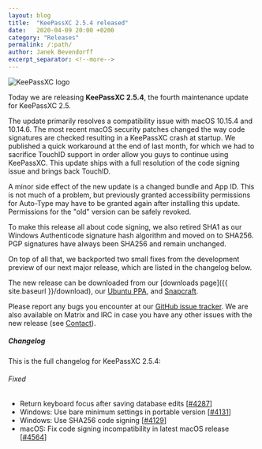 ```yaml
---
layout: blog
title:  "KeePassXC 2.5.4 released"
date:   2020-04-09 20:00 +0200
category: "Releases"
permalink: /:path/
author: Janek Bevendorff
excerpt_separator: <!--more-->
---
```


<div class="blog-teaser-img">
<img src="{{ site.baseurl }}/logo.png" alt="KeePassXC logo">
</div>

Today we are releasing **KeePassXC 2.5.4**, the fourth maintenance update for KeePassXC 2.5.

The update primarily resolves a compatibility issue with macOS 10.15.4 and 10.14.6. The most recent
macOS security patches changed the way code signatures are checked resulting in a KeePassXC crash at
startup. We published a quick workaround at the end of last month, for which we had to sacrifice
TouchID support in order allow you guys to continue using KeePassXC. This update ships with a full
resolution of the code signing issue and brings back TouchID.

<!--more-->

A minor side effect of the new update is a changed bundle and App ID. This is not much of a
problem, but previously granted accessibility permissions for Auto-Type may have to be granted
again after installing this update. Permissions for the "old" version can be safely revoked.

To make this release all about code signing, we also retired SHA1 as our Windows Authenticode
signature hash algorithm and moved on to SHA256. PGP signatures have always been SHA256 and
remain unchanged.

On top of all that, we backported two small fixes from the development preview of our next
major release, which are listed in the changelog below.

The new release can be downloaded from our
[downloads page]({{ site.baseurl }}/download), our
[Ubuntu PPA](https://launchpad.net/~phoerious/+archive/ubuntu/keepassxc/),
and [Snapcraft](https://snapcraft.io/keepassxc/).

Please report any bugs you encounter at our [GitHub issue tracker](https://github.com/keepassxreboot/keepassxc/issues).
We are also available on Matrix and IRC in case you have any other issues with the new release
(see [Contact](/team/#contact)).

<h5 id="changelog" style="clear: left">Changelog</h5>

This is the full changelog for KeePassXC 2.5.4:

<h6>Fixed</h6>

- Return keyboard focus after saving database edits [[#4287](https://github.com/keepassxreboot/keepassxc/pull/4287)]
- Windows: Use bare minimum settings in portable version [[#4131](https://github.com/keepassxreboot/keepassxc/pull/4131)]
- Windows: Use SHA256 code signing [[#4129](https://github.com/keepassxreboot/keepassxc/pull/4129)]
- macOS: Fix code signing incompatibility in latest macOS release [[#4564](https://github.com/keepassxreboot/keepassxc/pull/4564)]
